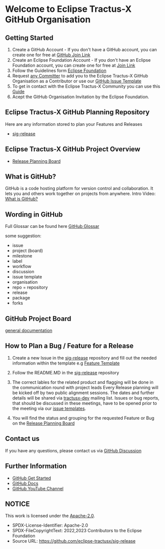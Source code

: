 # Welcome to Eclipse Tractus-X GitHub Organisation

## Getting Started
1. Create a GitHub Account - If you don't have a GitHub account, you can create one for free at [GitHub Join Link](https://github.com/join)
2. Create an Eclipse Foundation Account - If you don't have an Eclipse Foundation account, you can create one for free at [Join Link](https://accounts.eclipse.org/user/register)
3. Follow the Guidelines form [Eclipse Foundation](https://eclipse-tractusx.github.io/docs/oss/getting-started)
4. Request [any Committer](https://projects.eclipse.org/projects/automotive.tractusx/who) to add you to the Eclipse Tractus-X GitHub Organisation as a Contributor or use our [GitHub Issue Template](https://github.com/eclipse-tractusx/sig-infra/issues/new?assignees=&labels=support&projects=&template=support-add-project-contributor.md&title=New+Tractus-X+project+contributor)
5. To get in contact with the Eclipse Tractus-X Community you can use this [Guide](https://eclipse-tractusx.github.io/community)
6. Acept the GitHub Organisation Invitation by the Eclipse Foundation.

## Eclipse Tractus-X GitHub Planning Repository

Here are any information stored to plan your Features and Releases

- [sig-release](https://github.com/eclipse-tractusx/sig-release)

## Eclipse Tractus-X GitHub Project Overview

- [Release Planning Board](https://github.com/orgs/eclipse-tractusx/projects/26)

## What is GitHub?

GitHub is a code hosting platform for version control and collaboration. It lets you and others work together on projects from anywhere.
Intro Video: [What is GitHub?](https://www.youtube.com/watch?v=w3jLJU7DT5E)

## Wording in GitHub

Full Glossar can be found here [GitHub Glossar](https://docs.github.com/en/github/getting-started-with-github/github-glossary)

some suggestion:
* issue
* project (board)
* milestone
* label
* workflow
* discussion
* issue template
* organisation
* repo = repository
* release
* package
* forks

## GitHub Project Board

[general documentation](https://docs.github.com/en/issues/planning-and-tracking-with-projects/learning-about-projects/about-projects)

## How to Plan a Bug / Feature for a Release

1. Create a new Issue in the [sig-release](https://github.com/eclipse-tractusx/sig-release/issues/new/choose) repository and fill out the needed information within the template e.g [Feature Template](https://github.com/eclipse-tractusx/sig-release/issues/new?assignees=&labels=&projects=&template=feature_template.md)

2. Follow the README.MD in the [sig-release](https://github.com/eclipse-tractusx/sig-release#the-planning-and-roadmap-process) repository
3. The correct lables for the related product and flagging will be done in the communication round with project leads Every Release planning will be kicked off by two public alignment sessions. The dates and further details will be shared via [tractusx-dev](https://accounts.eclipse.org/mailing-list/tractusx-dev) mailing list. Issues or bug reports, that should be discussed in these meetings, have to be opened prior to the meeting via our [issue templates](https://github.com/eclipse-tractusx/sig-project-management/issues/new/choose).

4. You will find the status and grouping for the requested Feature or Bug on the [Release Planning Board](https://github.com/orgs/eclipse-tractusx/projects/26)

## Contact us

If you have any questions, please contact us via [GitHub Discussion](https://github.com/eclipse-tractusx/sig-release/discussions/25)

## Further Information

* [GitHub Get Started](https://docs.github.com/en/get-started)
* [GitHub Docs](https://docs.github.com/en)
* [GitHub YouTube Channel](https://www.youtube.com/github)

## NOTICE

This work is licensed under the [Apache-2.0](https://www.apache.org/licenses/LICENSE-2.0).

- SPDX-License-Identifier: Apache-2.0
- SPDX-FileCopyrightText: 2022,2023 Contributors to the Eclipse Foundation
- Source URL: https://github.com/eclipse-tractusx/sig-release